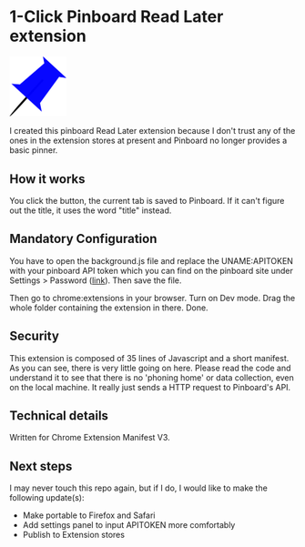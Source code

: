 # 1-Click Pinboard Read Later extension

<img src="/bitmap.png" width="100" height="auto">

I created this pinboard Read Later extension because I don't trust any of the ones in the extension stores at present and Pinboard no longer provides a basic pinner.

## How it works
You click the button, the current tab is saved to Pinboard. If it can't figure out the title, it uses the word "title" instead. 

## Mandatory Configuration
You have to open the background.js file and replace the UNAME:APITOKEN with your pinboard API token which you can find on the pinboard site under Settings > Password ([link](https://pinboard.in/settings/password)). Then save the file.

Then go to chrome:extensions in your browser. Turn on Dev mode. Drag the whole folder containing the extension in there. Done.  

## Security
This extension is composed of 35 lines of Javascript and a short manifest. As you can see, there is very little going on here. Please read the code and understand it to see that there is no 'phoning home' or data collection, even on the local machine. It really just sends a HTTP request to Pinboard's API. 

## Technical details
Written for Chrome Extension Manifest V3. 

## Next steps
I may never touch this repo again, but if I do, I would like to make the following update(s):
- Make portable to Firefox and Safari
- Add settings panel to input APITOKEN more comfortably
- Publish to Extension stores